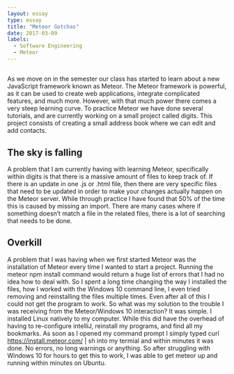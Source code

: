 ```yaml
---
layout: essay
type: essay
title: "Meteor Gotchas"
date: 2017-03-09
labels:
  - Software Engineering
  - Meteor
---
```


## 

As we move on in the semester our class has started to learn about a new JavaScript framework known as Meteor. The Meteor framework is powerful, as it can be used to create web applications, integrate complicated features, and much more. However, with that much power there comes a very steep learning curve. To practice Meteor we have done several tutorials, and are currently working on a small project called digits. This project consists of creating a small address book where we can edit and add contacts.

## The sky is falling
A problem that I am currently having with learning Meteor, specifically within digits is that there is a massive amount of files to keep track of. If there is an update in one .js or .html file, then there are very specific files that need to be updated in order to make your changes actually happen on the Meteor server. While through practice I have found that 50% of the time this is caused by missing an import. There are many cases where if something doesn’t match a file in the related files, there is a lot of searching that needs to be done. 

## Overkill
A problem that I was having when we first started Meteor was the installation of Meteor every time I wanted to start a project. Running the meteor npm install command would return a huge list of errors that I had no idea how to deal with. So I spent a long time changing the way I installed the files, how I worked with the Windows 10 command line, I even tried removing and reinstalling the files multiple times. Even after all of this I could not get the program to work. 
So what was my solution to the trouble I was receiving from the Meteor/Windows 10 interaction? It was simple. I installed Linux natively to my computer. While this did have the overhead of having to re-configure intelliJ, reinstall my programs, and find all my bookmarks. As soon as I opened my command prompt I simply typed curl https://install.meteor.com/ | sh into my termial and within minutes it was done. No errors, no long warnings or anything. So after struggling with Windows 10 for hours to get this to work, I was able to get meteor up and running within minutes on Ubuntu.
